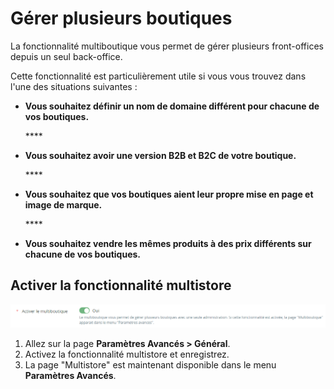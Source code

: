 # Gérer plusieurs boutiques

La fonctionnalité multiboutique vous permet de gérer plusieurs front-offices depuis un seul back-office.

Cette fonctionnalité est particulièrement utile si vous vous trouvez dans l'une des situations suivantes :&#x20;

*   **Vous souhaitez définir un nom de domaine différent pour chacune de vos boutiques.**&#x20;

    &#x20;****&#x20;
*   **Vous souhaitez avoir une version B2B et B2C de votre boutique.**&#x20;

    &#x20;****&#x20;
*   **Vous souhaitez que vos boutiques aient leur propre mise en page et image de marque.**&#x20;

    &#x20;****&#x20;
* **Vous souhaitez vendre les mêmes produits à des prix différents sur chacune de vos boutiques.**&#x20;

## Activer la fonctionnalité multistore&#x20;

![](<../../.gitbook/assets/image (54).png>)

1. Allez sur la page **Paramètres Avancés > Général**.
2. Activez la fonctionnalité multistore et enregistrez.
3. La page "Multistore" est maintenant disponible dans le menu **Paramètres Avancés**.
